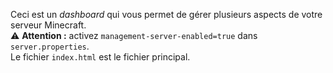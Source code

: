 Ceci est un *dashboard* qui vous permet de gérer plusieurs aspects de votre serveur Minecraft.  
⚠️ **Attention :** activez `management-server-enabled=true` dans `server.properties`.  
Le fichier `index.html` est le fichier principal.  
